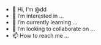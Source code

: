 - 👋 Hi, I’m @dd
- 👀 I’m interested in ...
- 🌱 I’m currently learning ...
- 💞️ I’m looking to collaborate on ...
- 📫 How to reach me ...

<!---
Vvvderty/Vvvderty is a ✨ special ✨ repository because its `README.md` (this file) appears on your GitHub profile.
You can click the Preview link to take a look at your changes.
--->
